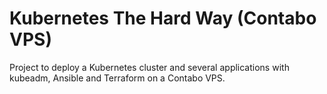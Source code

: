# Kubernetes The Hard Way (Contabo VPS)
Project to deploy a Kubernetes cluster and several applications with kubeadm, Ansible and Terraform on a Contabo VPS.
